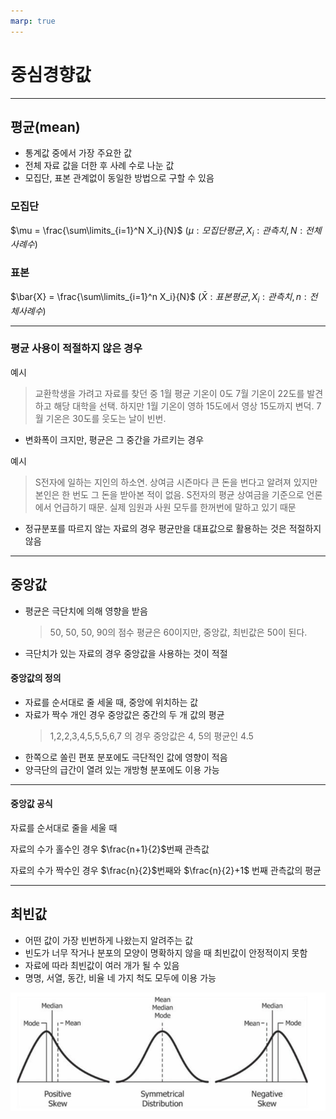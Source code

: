 ```yaml
---
marp: true
---
```


# 중심경향값
----
## 평균(mean)

- 통계값 중에서 가장 주요한 값
- 전체 자료 값을 더한 후 사례 수로 나눈 값
- 모집단, 표본 관계없이 동일한 방법으로 구할 수 있음

### 모집단

$\mu = \frac{\sum\limits_{i=1}^N X_i}{N}$ ($\mu:모집단 평균, X_i:관측치, N:전체 사례 수)$

### 표본

$\bar{X} = \frac{\sum\limits_{i=1}^n X_i}{N}$ ($\bar{X}:표본 평균, X_i:관측치, n:전체 사례 수)$

-------

### 평균 사용이 적절하지 않은 경우

예시

> 교환학생을 가려고 자료를 찾던 중 1월 평균 기온이 0도 7월 기온이 22도를 발견하고 해당 대학을 선택. 하지만 1월 기온이 영하 15도에서 영상 15도까지 변덕. 7월 기온은 30도를 웃도는 날이 빈번.

- 변화폭이 크지만, 평균은 그 중간을 가르키는 경우

예시

> S전자에 일하는 지인의 하소연. 상여금 시즌마다 큰 돈을 번다고 알려져 있지만 본인은 한 번도 그 돈을 받아본 적이 없음. S전자의 평균 상여금을 기준으로 언론에서 언급하기 때문. 실제 임원과 사원 모두를 한꺼번에 말하고 있기 때문

- 정규분포를 따르지 않는 자료의 경우 평균만을 대표값으로 활용하는 것은 적절하지 않음

-------

## 중앙값

- 평균은 극단치에 의해 영향을 받음
  > 50, 50, 50, 90의 점수 평균은 60이지만, 중앙값, 최빈값은 50이 된다.
- 극단치가 있는 자료의 경우 중앙값을 사용하는 것이 적절

#### 중앙값의 정의

- 자료를 순서대로 줄 세울 때, 중앙에 위치하는 값
- 자료가 짝수 개인 경우 중앙값은 중간의 두 개 값의 평균
  > 1,2,2,3,4,5,5,5,6,7 의 경우 중앙값은 4, 5의 평균인 4.5
- 한쪽으로 쏠린 편포 분포에도 극단적인 값에 영향이 적음
- 양극단의 급간이 열려 있는 개방형 분포에도 이용 가능

-------


#### 중앙값 공식

자료를 순서대로 줄을 세울 때

자료의 수가 홀수인 경우 $\frac{n+1}{2}$번째 관측값

자료의 수가 짝수인 경우 $\frac{n}{2}$번째와 $\frac{n}{2}+1$ 번째 관측값의 평균

-------


## 최빈값

- 어떤 값이 가장 빈번하게 나왔는지 알려주는 값
- 빈도가 너무 작거나 분포의 모양이 명확하지 않을 때 최빈값이 안정적이지 못함
- 자료에 따라 최빈값이 여러 개가 될 수 있음
- 명명, 서열, 동간, 비율 네 가지 척도 모두에 이용 가능

![편포](../img/편포.png)
